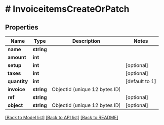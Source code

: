 # # InvoiceitemsCreateOrPatch

## Properties

Name | Type | Description | Notes
------------ | ------------- | ------------- | -------------
**name** | **string** |  |
**amount** | **int** |  |
**setup** | **int** |  | [optional]
**taxes** | **int** |  | [optional]
**quantity** | **int** |  | [default to 1]
**invoice** | **string** | ObjectId (unique 12 bytes ID) |
**ref** | **string** |  | [optional]
**object** | **string** | ObjectId (unique 12 bytes ID) | [optional]

[[Back to Model list]](../../README.md#models) [[Back to API list]](../../README.md#endpoints) [[Back to README]](../../README.md)
